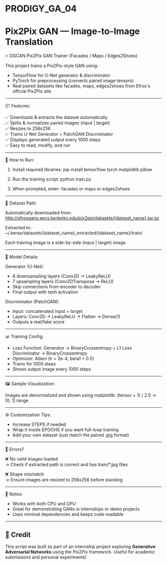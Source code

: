 # PRODIGY_GA_04
# Pix2Pix GAN — Image-to-Image Translation

🔥 DGCAN Pix2Pix GAN Trainer (Facades / Maps / Edges2Shoes)

This project trains a Pix2Pix-style GAN using:

- TensorFlow for U-Net generator & discriminator
- PyTorch for preprocessing (converts paired image tensors)
- Real paired datasets like facades, maps, edges2shoes from Efros's official Pix2Pix site

---

📦 Features:

✅ Downloads & extracts the dataset automatically  
✅ Splits & normalizes paired images (input | target)  
✅ Resizes to 256x256  
✅ Trains U-Net Generator + PatchGAN Discriminator  
✅ Displays generated output every 1000 steps  
✅ Easy to read, modify, and run

---

🚀 How to Run:

1. Install required libraries:
   pip install tensorflow torch matplotlib pillow

2. Run the training script:
   python train.py

3. When prompted, enter:
   facades
   or
   maps
   or
   edges2shoes

---

📁 Dataset Path:

Automatically downloaded from:
http://efrosgans.eecs.berkeley.edu/pix2pix/datasets/{dataset_name}.tar.gz

Extracted to:
~/.keras/datasets/{dataset_name}_extracted/{dataset_name}/train/

Each training image is a side-by-side (input | target) image.

---

🧠 Model Details:

Generator (U-Net):
- 8 downsampling layers (Conv2D → LeakyReLU)
- 7 upsampling layers (Conv2DTranspose → ReLU)
- Skip connections from encoder to decoder
- Final output with tanh activation

Discriminator (PatchGAN):
- Input: concatenated input + target
- Layers: Conv2D → LeakyReLU → Flatten → Dense(1)
- Outputs a real/fake score

---

📊 Training Config:

- Loss Function:
  Generator → BinaryCrossentropy + L1 Loss  
  Discriminator → BinaryCrossentropy  
- Optimizer: Adam (lr = 2e-4, beta1 = 0.5)
- Trains for 1000 steps
- Shows output image every 1000 steps

---

🖼️ Sample Visualization:

Images are denormalized and shown using matplotlib:
(tensor + 1) / 2.0 → [0, 1] range

---

⚙️ Customization Tips:

- Increase STEPS if needed
- Wrap it inside EPOCHS if you want full-loop training
- Add your own dataset (just match the paired .jpg format)

---

🧼 Errors?

❌ No valid images loaded  
→ Check if extracted path is correct and has train/*.jpg files

❌ Shape mismatch  
→ Ensure images are resized to 256x256 before stacking

---

💼 Notes:

- Works with both CPU and GPU
- Great for demonstrating GANs in internships or demo projects
- Uses minimal dependencies and keeps code readable

---

## 🧠 Credit

This script was built as part of an internship project exploring **Generative Adversarial Networks** using the Pix2Pix framework. Useful for academic submissions and personal experiments!
